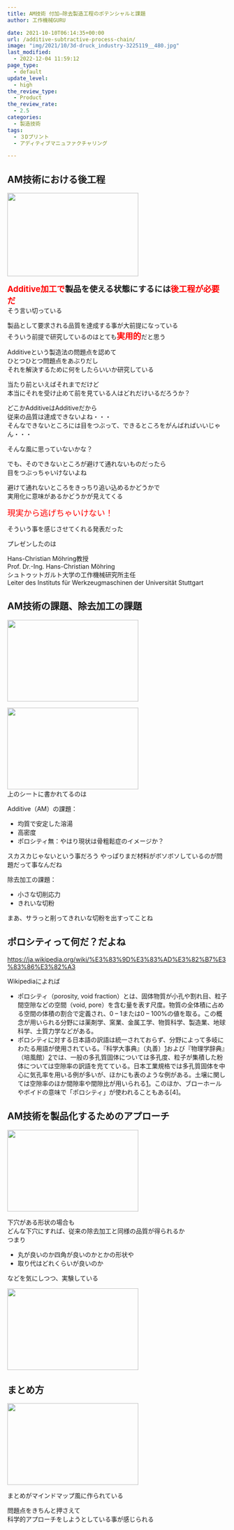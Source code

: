 ```yaml
---
title: AM技術 付加―除去製造工程のポテンシャルと課題
author: 工作機械GURU

date: 2021-10-10T06:14:35+00:00
url: /additive-subtractive-process-chain/
image: "img/2021/10/3d-druck_industry-3225119__480.jpg"
last_modified:
  - 2022-12-04 11:59:12
page_type:
  - default
update_level:
  - high
the_review_type:
  - Product
the_review_rate:
  - 2.5
categories:
  - 製造技術
tags:
  - ３Dプリント
  - アディティブマニュファクチャリング

---
```

## AM技術における後工程
    
<a href="https://infopolis.org/img/2021/10/additive01.jpg"><img loading="lazy" decoding="async" class="alignnone size-medium wp-image-51" src="https://infopolis.org/img/2021/10/additive01-300x191.jpg" alt="" width="300" height="191" srcset="https://infopolis.org/img/2021/10/additive01-300x191.jpg 300w, https://infopolis.org/img/2021/10/additive01.jpg 529w" sizes="auto, (max-width: 300px) 100vw, 300px" /></a>

<span style="font-size: 14pt;"><strong><span style="color: #ff0000;">Additive加工で</span>製品を使える状態にするには<span style="color: #ff0000;">後工程が必要だ</span></strong></span><br />そう言い切っている

製品として要求される品質を達成する事が大前提になっている<br />そういう前提で研究しているのはとても<span style="color: #ff0000;"><strong><span style="font-size: 14pt;">実用的</span></strong></span>だと思う

Additiveという製造法の問題点を認めて<br />ひとつひとつ問題点をあぶりだし<br />それを解決するために何をしたらいいか研究している
    
当たり前といえばそれまでだけど<br />本当にそれを受け止めて前を見ている人はどれだけいるだろうか？

どこかAdditiveはAdditiveだから<br />従来の品質は達成できないよね・・・<br />そんなできないところには目をつぶって、できるところをがんばればいいじゃん・・・

そんな風に思っていないかな？

でも、そのできないところが避けて通れないものだったら<br />目をつぶっちゃいけないよね
    
避けて通れないところをきっちり追い込めるかどうかで<br />実用化に意味があるかどうかが見えてくる
    
<span style="font-size: 14pt; color: #ff0000;">現実から逃げちゃいけない！</span>

そういう事を感じさせてくれる発表だった

プレゼンしたのは
    
Hans-Christian Möhring教授<br />Prof. Dr.-Ing. Hans-Christian Möhring<br />シュトゥットガルト大学の工作機械研究所主任<br />Leiter des Instituts für Werkzeugmaschinen der Universität Stuttgart
    
## AM技術の課題、除去加工の課題

<a href="https://infopolis.org/img/2021/10/additive03.jpg"><img loading="lazy" decoding="async" class="alignnone size-medium wp-image-53" src="https://infopolis.org/img/2021/10/additive03-300x187.jpg" alt="" width="300" height="187" srcset="https://infopolis.org/img/2021/10/additive03-300x187.jpg 300w, https://infopolis.org/img/2021/10/additive03-1024x639.jpg 1024w, https://infopolis.org/img/2021/10/additive03-768x479.jpg 768w, https://infopolis.org/img/2021/10/additive03.jpg 1170w" sizes="auto, (max-width: 300px) 100vw, 300px" /></a>
    
<a href="https://infopolis.org/img/2021/10/additive04.jpg"><img loading="lazy" decoding="async" class="alignnone size-medium wp-image-54" src="https://infopolis.org/img/2021/10/additive04-300x187.jpg" alt="" width="300" height="187" srcset="https://infopolis.org/img/2021/10/additive04-300x187.jpg 300w, https://infopolis.org/img/2021/10/additive04-1024x639.jpg 1024w, https://infopolis.org/img/2021/10/additive04-768x479.jpg 768w, https://infopolis.org/img/2021/10/additive04.jpg 1170w" sizes="auto, (max-width: 300px) 100vw, 300px" /></a><br />上のシートに書かれてるのは

Additive（AM）の課題： 

- 均質で安定した溶湯
- 高密度
- ポロシティ無：やはり現状は骨粗鬆症のイメージか？

スカスカじゃないという事だろう やっぱりまだ材料がボソボソしているのが問題だって事なんだね

除去加工の課題：

- 小さな切削応力
- きれいな切粉

まあ、サラっと削ってきれいな切粉を出すってことね

## ポロシティって何だ？だよね 

<https://ja.wikipedia.org/wiki/%E3%83%9D%E3%83%AD%E3%82%B7%E3%83%86%E3%82%A3>

Wikipediaによれば

- ポロシティ（porosity, void fraction）とは、固体物質が小孔や割れ目、粒子間空隙などの空間（void, pore）を含む量を表す尺度。物質の全体積に占める空間の体積の割合で定義され、0 &#8211; 1または0 &#8211; 100%の値を取る。この概念が用いられる分野には薬剤学、窯業、金属工学、物質科学、製造業、地球科学、土質力学などがある。
- ポロシティに対する日本語の訳語は統一されておらず、分野によって多岐にわたる用語が使用されている。『科学大事典』（丸善）[1]および『物理学辞典』（培風館）[2]では、一般の多孔質固体については多孔度、粒子が集積した粉体については空隙率の訳語を充てている。日本工業規格では多孔質固体を中心に気孔率を用いる例が多いが、ほかにも表のような例がある。土壌に関しては空隙率のほか間隙率や間隙比が用いられる[1][3]。このほか、ブローホールやボイドの意味で「ポロシティ」が使われることもある[4]。

## AM技術を製品化するためのアプローチ

[<img loading="lazy" decoding="async" class="alignnone size-medium wp-image-52" src="https://infopolis.org/img/2021/10/additive02-300x187.jpg" alt="" width="300" height="187" srcset="https://infopolis.org/img/2021/10/additive02-300x187.jpg 300w, https://infopolis.org/img/2021/10/additive02.jpg 753w" sizes="auto, (max-width: 300px) 100vw, 300px" />][1]  

下穴がある形状の場合も  
どんな下穴にすれば、従来の除去加工と同様の品質が得られるか  
つまり  
- 丸が良いのか四角が良いのかとかの形状や
- 取り代はどれくらいが良いのか

などを気にしつつ、実験している

[<img loading="lazy" decoding="async" class="alignnone size-medium wp-image-55" src="https://infopolis.org/img/2021/10/additive05-300x187.jpg" alt="" width="300" height="187" srcset="https://infopolis.org/img/2021/10/additive05-300x187.jpg 300w, https://infopolis.org/img/2021/10/additive05-1024x639.jpg 1024w, https://infopolis.org/img/2021/10/additive05-768x479.jpg 768w, https://infopolis.org/img/2021/10/additive05.jpg 1170w" sizes="auto, (max-width: 300px) 100vw, 300px" />][2]

## まとめ方

[<img loading="lazy" decoding="async" class="alignnone size-medium wp-image-56" src="https://infopolis.org/img/2021/10/additive06-300x187.jpg" alt="" width="300" height="187" srcset="https://infopolis.org/img/2021/10/additive06-300x187.jpg 300w, https://infopolis.org/img/2021/10/additive06-1024x639.jpg 1024w, https://infopolis.org/img/2021/10/additive06-768x479.jpg 768w, https://infopolis.org/img/2021/10/additive06.jpg 1170w" sizes="auto, (max-width: 300px) 100vw, 300px" />][3]  

まとめがマインドマップ風に作られている

問題点をきちんと押さえて  
科学的アプローチをしようとしている事が感じられる

 [1]: https://infopolis.org/img/2021/10/additive02.jpg
 [2]: https://infopolis.org/img/2021/10/additive05.jpg
 [3]: https://infopolis.org/img/2021/10/additive06.jpg
